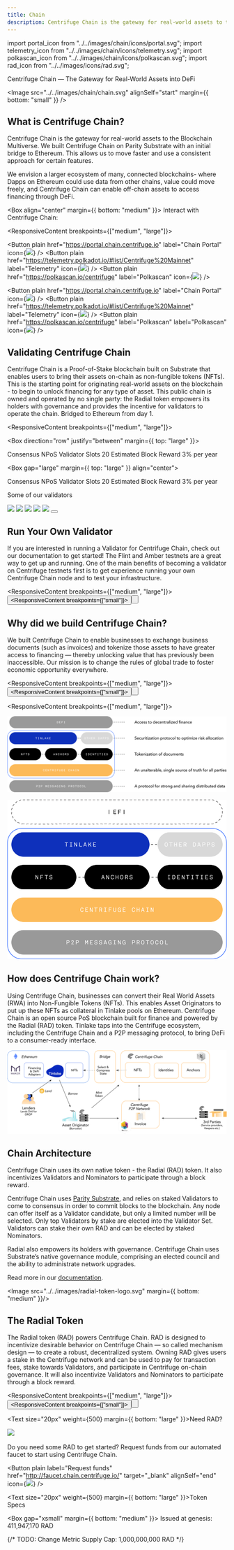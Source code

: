 ```yaml
---
title: Chain
description: Centrifuge Chain is the gateway for real-world assets to the Blockchain Multiverse.
---
```


<!-- Imports -->

import portal_icon from "../../images/chain/icons/portal.svg";
import telemetry_icon from "../../images/chain/icons/telemetry.svg";
import polkascan_icon from "../../images/chain/icons/polkascan.svg";
import rad_icon from "../../images/icons/rad.svg";

<!-- What -->
<Section>
<Row>
<Col span={5} align="start">
<Text size="xxlarge" weight="bold" margin={{ bottom: "large" }} textAlign="start">
Centrifuge Chain — The Gateway for Real-World Assets into DeFi
</Text>

<Image src="../../images/chain/chain.svg" alignSelf="start" margin={{ bottom: "small" }} />

</Col>
<Col span={1}></Col>
<Col span={6}>

# What is Centrifuge Chain?

Centrifuge Chain is the gateway for real-world assets to the Blockchain Multiverse. We built Centrifuge Chain on Parity Substrate with an initial bridge to Ethereum. This allows us to move faster and use a consistent approach for certain features.

We envision a larger ecosystem of many, connected blockchains- where Dapps on Ethereum could use data from other chains, value could move freely, and Centrifuge Chain can enable off-chain assets to access financing through DeFi.

</Col>
</Row>
</Section>

<!-- Interact -->
<Section>

<Box align="center" margin={{ bottom: "medium" }}>
<Text size="large">
Interact with Centrifuge Chain:
</Text>
</Box>

<ResponsiveContent breakpoints={["medium", "large"]}>
<Box justify="center" direction="row" gap="xlarge">

<Button plain href="https://portal.chain.centrifuge.io" label="Chain Portal" icon={<Image height="20px" src={portal_icon} />} />
<Button plain href="https://telemetry.polkadot.io/#list/Centrifuge%20Mainnet" label="Telemetry" icon={<Image height="20px" src={telemetry_icon} />} />
<Button plain href="https://polkascan.io/centrifuge" label="Polkascan" icon={<Image height="20px" src={polkascan_icon} />} />

</Box>
</ResponsiveContent>
<ResponsiveContent breakpoints={["small"]}>
<Box justify="center" gap="small">

<Button plain href="https://portal.chain.centrifuge.io" label="Chain Portal" icon={<Image height="20px" src={portal_icon} />} />
<Button plain href="https://telemetry.polkadot.io/#list/Centrifuge%20Mainnet" label="Telemetry" icon={<Image height="20px" src={telemetry_icon} />} />
<Button plain href="https://polkascan.io/centrifuge" label="Polkascan" label="Polkascan" icon={<Image height="20px" src={polkascan_icon} />} />

</Box>
</ResponsiveContent>

</Section>

<!-- Validation -->
<Section>
<Row>

<Col span={6} align="start">

# Validating Centrifuge Chain

Centrifuge Chain is a Proof-of-Stake blockchain built on Substrate that enables users to bring their assets on-chain as non-fungible tokens (NFTs). This is the starting point for originating real-world assets on the blockchain - to begin to unlock financing for any type of asset. This public chain is owned and operated by no single party: the Radial token empowers its holders with governance and provides the incentive for validators to operate the chain. Bridged to Ethereum from day 1.

<ResponsiveContent breakpoints={["medium", "large"]}>

<Box direction="row" justify="between" margin={{ top: "large" }}>

<Box justify="between" height="120px" width="small">
<Text size="20px" textAlign="start">Consensus</Text>
<Text size="32px" textAlign="start" weight={500}>NPoS</Text>
</Box>

<Box justify="between" height="120px" width="small">
<Text size="20px" textAlign="start">Validator Slots</Text>
<Text size="32px" textAlign="start" weight={500}>20</Text>
</Box>

<Box justify="between" height="120px" width="small">
<Text size="20px" textAlign="start">Estimated Block Reward</Text>
<Box direction="row" gap="xsmall" align="end" justify="start">
<Text size="32px" weight={500}>3%</Text>
<Text size="small" weight={500}>per year</Text>
</Box>
</Box>

</Box>

</ResponsiveContent>
<ResponsiveContent breakpoints={["small"]}>

<Box gap="large" margin={{ top: "large" }} align="center">

<Box justify="between" width="small" gap="medium">
<Text size="20px" textAlign="center">Consensus</Text>
<Text size="32px" textAlign="center" weight={500}>NPoS</Text>
</Box>

<Box justify="between" width="small" gap="medium">
<Text size="20px" textAlign="center">Validator Slots</Text>
<Text size="32px" textAlign="center" weight={500}>20</Text>
</Box>

<Box justify="between" width="small" gap="medium">
<Text size="20px" textAlign="center">Estimated Block Reward</Text>
<Box direction="row" gap="xsmall" align="end" justify="center">
<Text size="32px" weight={500}>3%</Text>
<Text size="small" weight={500}>per year</Text>
</Box>
</Box>

</Box>

</ResponsiveContent>

</Col>
<Col span={1} margin={{ top: "72px" }} />
<Col span={5}>

<Box gap="large">

<Text size="20px" textAlign="center">Some of our validators</Text>

<Box>

<Row mb="large">
<Col span={5} align="center">
<a href="https://portal.chain.centrifuge.io/#/staking" target="_blank"><Image src="../../images/chain/validators/purestake_logo.svg" /></a>
</Col>
<Col span={2} margin={{ bottom: "large" }}></Col>
<Col span={5} align="center">
<a href="https://portal.chain.centrifuge.io/#/staking" target="_blank"><Image src="../../images/chain/validators/chorus_logo.svg" /></a>
</Col>
</Row>

<Row mb="large">
<Col span={5} align="center">
<a href="https://portal.chain.centrifuge.io/#/staking" target="_blank"><Image src="../../images/chain/validators/stakecapital_logo.svg" /></a>
</Col>
<Col span={2} margin={{ bottom: "large" }}></Col>
<Col span={5} align="center">
<a href="https://portal.chain.centrifuge.io/#/staking" target="_blank"><Image src="../../images/chain/validators/staked_logo.svg" /></a>
</Col>
</Row>

<Row>
<Col span={5} align="center">
<a href="https://portal.chain.centrifuge.io/#/staking" target="_blank"><Image src="../../images/chain/validators/stakefish_logo.svg" /></a>
</Col>
<Col span={2} margin={{ bottom: "large" }}></Col>
<Col span={5}>

<Button plain href="https://portal.chain.centrifuge.io/#/staking" target="_blank" label="and many more..." />

</Col>
</Row>

</Box>

</Box>

</Col>

</Row>

</Section>

<!-- Validator -->
<Section>

# Run Your Own Validator

If you are interested in running a Validator for Centrifuge Chain, check out our documentation to get started! The Flint and Amber testnets are a great way to get up and running. One of the main benefits of becoming a validator on Centrifuge testnets first is to get experience running your own Centrifuge Chain node and to test your infrastructure.

<ResponsiveContent breakpoints={["medium", "large"]}>
<Button href="https://developer.centrifuge.io/chain/overview/introduction/" alignSelf="end" label="Centrifuge Chain Documentation" />
</ResponsiveContent>
<ResponsiveContent breakpoints={["small"]}>
<Button href="https://developer.centrifuge.io/chain/overview/introduction/" label="Centrifuge Chain Documentation" />
</ResponsiveContent>

</Section>

<!-- Why -->
<Section>

# Why did we build Centrifuge Chain?

We built Centrifuge Chain to enable businesses to exchange business documents (such as invoices) and tokenize those assets to have greater access to financing — thereby unlocking value that has previously been inaccessible. Our mission is to change the rules of global trade to foster economic opportunity everywhere.

<ResponsiveContent breakpoints={["medium", "large"]}>
<Button plain href="/products/deep-tier-finance" label="Use Case: Deep Tier Finance" alignSelf="start" />
</ResponsiveContent>
<ResponsiveContent breakpoints={["small"]}>
<Button plain href="/products/deep-tier-finance" label="Use Case: Deep Tier Finance" />
</ResponsiveContent>

</Section>
<FullWidthSection>

<ResponsiveContent breakpoints={["medium", "large"]}>

![](../../images/chain/why-we-built-chain.svg)

</ResponsiveContent>
<ResponsiveContent breakpoints={["small"]}>

![](../../images/chain/why-we-built-chain-mobile.svg)

</ResponsiveContent>

</FullWidthSection>

<!-- How -->
<Section>

# How does Centrifuge Chain work?

Using Centrifuge Chain, businesses can convert their Real World Assets (RWA) into Non-Fungible Tokens (NFTs). This enables Asset Originators to put up these NFTs as collateral in Tinlake pools on Ethereum. Centrifuge Chain is an open source PoS blockchain built for finance and powered by the Radial (RAD) token. Tinlake taps into the Centrifuge ecosystem, including the Centrifuge Chain and a P2P messaging protocol, to bring DeFi to a consumer-ready interface.

</Section>
<FullWidthSection>

![](../../images/chain/how-does-chain-work.svg)

</FullWidthSection>

<!-- Chain Architecture -->
<Section>

# Chain Architecture

Centrifuge Chain uses its own native token - the Radial (RAD) token. It also incentivizes Validators and Nominators to participate through a block reward.

Centrifuge Chain uses [Parity Substrate](https://www.substrate.io), and relies on staked Validators to come to consensus in order to commit blocks to the blockchain. Any node can offer itself as a Validator candidate, but only a limited number will be selected. Only top Validators by stake are elected into the Validator Set. Validators can stake their own RAD and can be elected by staked Nominators.

Radial also empowers its holders with governance. Centrifuge Chain uses Substrate’s native governance module, comprising an elected council and the ability to administrate network upgrades.

Read more in our <a href="https://developer.centrifuge.io/chain/overview/introduction/" target="_blank">documentation</a>.

</Section>

<!-- Radial Token -->
<Section>

<Image src="../../images/radial-token-logo.svg" margin={{ bottom: "medium" }}/>

# The Radial Token

The Radial token (RAD) powers Centrifuge Chain. RAD is designed to incentivize desirable behavior on Centrifuge Chain — so called mechanism design — to create a robust, decentralized system. Owning RAD gives users a stake in the Centrifuge network and can be used to pay for transaction fees, stake towards Validators, and participate in Centrifuge on-chain governance. It will also incentivize Validators and Nominators to participate through a block reward.

<ResponsiveContent breakpoints={["medium", "large"]}>
<Button href="https://ctrf-tk-ppr.s3-us-west-1.amazonaws.com/Centrifuge+Token+Design+Spec+v0.5.pdf" label="Read Token Summary" align="end" />
</ResponsiveContent>
<ResponsiveContent breakpoints={["small"]}>
<Button href="https://ctrf-tk-ppr.s3-us-west-1.amazonaws.com/Centrifuge+Token+Design+Spec+v0.5.pdf" label="Read Token Summary" />
</ResponsiveContent>

</Section>

<Section>
<Row>

<Col span={6} align="start">

<Text size="20px" weight={500} margin={{ bottom: "large" }}>Need RAD?</Text>

<Box direction="row" gap="medium" align="start">

<Image src="../../images/chain/faucet.svg" />

<Box gap="medium">

<Text>Do you need some RAD to get started? Request funds from our automated faucet to start using Centrifuge Chain.</Text>

<Button plain label="Request funds" href="http://faucet.chain.centrifuge.io/" target="\_blank" alignSelf="end" icon={<Image height="20px" src={rad_icon} />} />

</Box>

</Box>

</Col>
<Col span={1} margin={{ bottom: "xlarge" }}></Col>
<Col span={5} align="start">

<Text size="20px" weight={500} margin={{ bottom: "large" }}>Token Specs</Text>

<Box gap="xsmall" margin={{ bottom: "medium" }}>
<Text textAlign="start">Issued at genesis:</Text>
<Text size="20px" textAlign="start" weight={500}>411,947,170 RAD</Text>
</Box>

<Box gap="xsmall">
{/* TODO: Change Metric
<Text textAlign="start">Supply Cap:</Text>
<Text size="20px" textAlign="start" weight={500}>1,000,000,000 RAD</Text>
*/}
</Box>

</Col>

</Row>
</Section>
